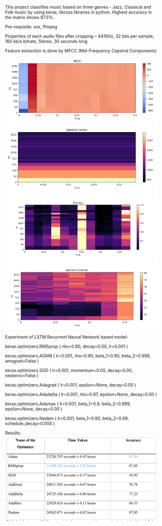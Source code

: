 This project classifies music based on three genres - Jazz, Classical and Folk music by using keras, libroza libraries in python. Highest accuracy in the matrix shows 87.5%. 


Pre-requisite: sox, ffmpeg

Properties of each audio files after cropping – 4410Hz, 32 bits per sample, 160 kb/s bitrate,
Stereo, 30 seconds long


Feature extraction is done by MFCC (Mel-Frequency Cepstral Components)

![](images/01.png)
![](images/02.png)
![](images/03.png)
![](images/04.png)

Experiment of LSTM Recurrent Neural Network based model:

keras.optimizers.RMSprop ( rho=0.90, decay=0.00, lr=0.001 )

keras.optimizers.ADAM ( lr=0.001, rho=0.90, beta_1=0.90, beta_2=0.999, amsgrad=False )

keras.optimizers.SGD ( lr=0.001, momentum=0.00, decay=0.00, nesterov=False )

keras.optimizers.Adagrad ( lr=0.001, epsilon=None, decay=0.00 )

keras.optimizers.Adadelta ( lr=0.001, rho=0.97, epsilon=None, decay=0.00 )

keras.optimizers.Adamax ( lr=0.001, beta_1=0.9, beta_2=0.999, epsilon=None, decay=0.00 )

keras.optimizers.Nadam ( lr=0.001, beta_1=0.90, beta_2=0.99, schedule_decay=0.004 )

Results:
![](images/05.png)



